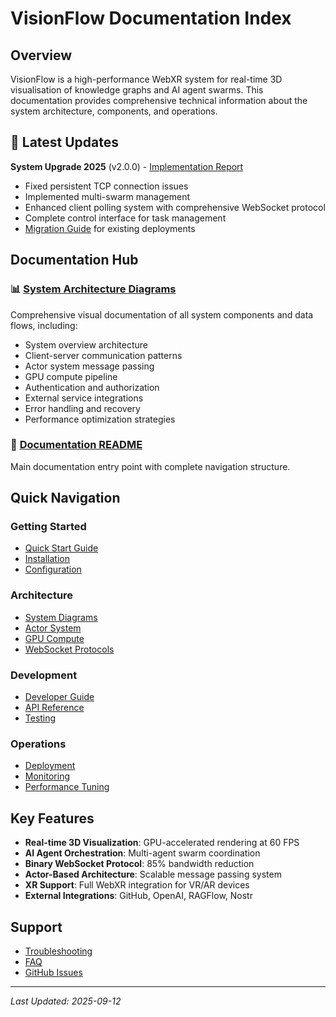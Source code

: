 # VisionFlow Documentation Index

## Overview

VisionFlow is a high-performance WebXR system for real-time 3D visualisation of knowledge graphs and AI agent swarms. This documentation provides comprehensive technical information about the system architecture, components, and operations.

## 🚀 Latest Updates

**System Upgrade 2025** (v2.0.0) - [Implementation Report](IMPLEMENTATION_REPORT.md)
- Fixed persistent TCP connection issues
- Implemented multi-swarm management 
- Enhanced client polling system with comprehensive WebSocket protocol
- Complete control interface for task management
- [Migration Guide](deployment/MIGRATION_GUIDE.md) for existing deployments

## Documentation Hub

### 📊 [System Architecture Diagrams](diagrams.md)
Comprehensive visual documentation of all system components and data flows, including:
- System overview architecture
- Client-server communication patterns
- Actor system message passing
- GPU compute pipeline
- Authentication and authorization
- External service integrations
- Error handling and recovery
- Performance optimization strategies

### 📖 [Documentation README](README.md)
Main documentation entry point with complete navigation structure.

## Quick Navigation

### Getting Started
- [Quick Start Guide](../README.md#quick-start)
- [Installation](installation.md)
- [Configuration](configuration/README.md)

### Architecture
- [System Diagrams](diagrams.md)
- [Actor System](architecture/actors.md)
- [GPU Compute](architecture/gpu.md)
- [WebSocket Protocols](architecture/websockets.md)

### Development
- [Developer Guide](development/README.md)
- [API Reference](api/README.md)
- [Testing](development/testing.md)

### Operations
- [Deployment](deployment/README.md)
- [Monitoring](operations/monitoring.md)
- [Performance Tuning](operations/performance.md)

## Key Features

- **Real-time 3D Visualization**: GPU-accelerated rendering at 60 FPS
- **AI Agent Orchestration**: Multi-agent swarm coordination
- **Binary WebSocket Protocol**: 85% bandwidth reduction
- **Actor-Based Architecture**: Scalable message passing system
- **XR Support**: Full WebXR integration for VR/AR devices
- **External Integrations**: GitHub, OpenAI, RAGFlow, Nostr

## Support

- [Troubleshooting](troubleshooting/README.md)
- [FAQ](faq.md)
- [GitHub Issues](https://github.com/your-org/visionflow/issues)

---

*Last Updated: 2025-09-12*
